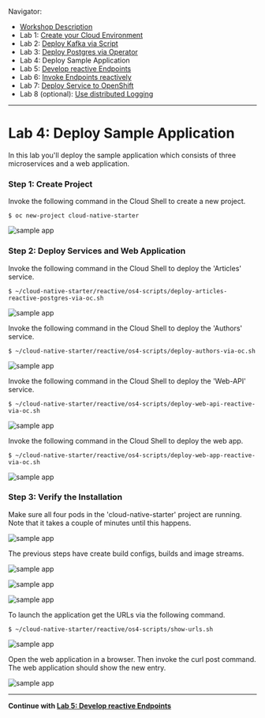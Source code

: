 Navigator:
* [Workshop Description](https://ibm.github.io/workshop-quarkus-openshift-reactive-endpoints/)
* Lab 1: [Create your Cloud Environment](lab1/README.md)
* Lab 2: [Deploy Kafka via Script](../lab2/README.md)
* Lab 3: [Deploy Postgres via Operator](../lab3/README.md)
* Lab 4: Deploy Sample Application
* Lab 5: [Develop reactive Endpoints](../lab5/README.md)
* Lab 6: [Invoke Endpoints reactively](../lab6/README.md)
* Lab 7: [Deploy Service to OpenShift](../lab7/README.md)
* Lab 8 (optional): [Use distributed Logging](../lab8/README.md)

---

# Lab 4: Deploy Sample Application

In this lab you'll deploy the sample application which consists of three microservices and a web application.

### Step 1: Create Project

Invoke the following command in the Cloud Shell to create a new project.

```
$ oc new-project cloud-native-starter
```

![sample app](../../images/deploy-app0.png)

### Step 2: Deploy Services and Web Application

Invoke the following command in the Cloud Shell to deploy the 'Articles' service.

```
$ ~/cloud-native-starter/reactive/os4-scripts/deploy-articles-reactive-postgres-via-oc.sh
```

![sample app](../../images/deploy-app1.png)

Invoke the following command in the Cloud Shell to deploy the 'Authors' service.

```
$ ~/cloud-native-starter/reactive/os4-scripts/deploy-authors-via-oc.sh
```

![sample app](../../images/deploy-app2.png)

Invoke the following command in the Cloud Shell to deploy the 'Web-API' service.

```
$ ~/cloud-native-starter/reactive/os4-scripts/deploy-web-api-reactive-via-oc.sh
```

![sample app](../../images/deploy-app3.png)

Invoke the following command in the Cloud Shell to deploy the web app.

```
$ ~/cloud-native-starter/reactive/os4-scripts/deploy-web-app-reactive-via-oc.sh
```

![sample app](../../images/deploy-app4.png)

### Step 3: Verify the Installation 

Make sure all four pods in the 'cloud-native-starter' project are running. Note that it takes a couple of minutes until this happens.

![sample app](../../images/verify-app1.png)

The previous steps have create build configs, builds and image streams.

![sample app](../../images/verify-app2.png)

![sample app](../../images/verify-app3.png)

![sample app](../../images/verify-app4.png)

To launch the application get the URLs via the following command.

```
$ ~/cloud-native-starter/reactive/os4-scripts/show-urls.sh
```

![sample app](../../images/verify-app5.png)

Open the web application in a browser. Then invoke the curl post command. The web application should show the new entry.

![sample app](../../images/verify-app6.png)

---

__Continue with [Lab 5: Develop reactive Endpoints](lab5.md)__
